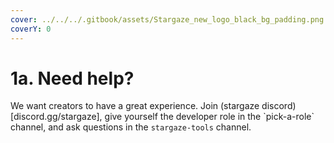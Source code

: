 ```yaml
---
cover: ../../../.gitbook/assets/Stargaze_new_logo_black_bg_padding.png
coverY: 0
---
```


# 1a. Need help?

We want creators to have a great experience. Join (stargaze discord)\[discord.gg/stargaze], give yourself the developer role in the \`pick-a-role\` channel, and ask questions in the `stargaze-tools` channel.
